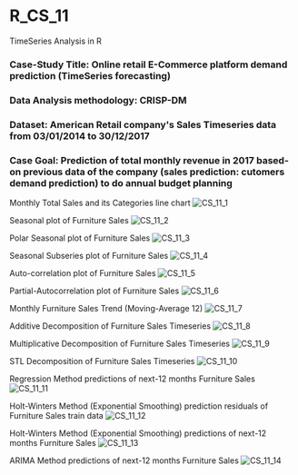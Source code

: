 # R_CS_11
TimeSeries Analysis in R

### Case-Study Title: Online retail E-Commerce platform demand prediction (TimeSeries forecasting)
### Data Analysis methodology: CRISP-DM
### Dataset: American Retail company's Sales Timeseries data from 03/01/2014 to 30/12/2017
### Case Goal: Prediction of total monthly revenue in 2017 based-on previous data of the company (sales prediction: cutomers demand prediction) to do annual budget planning

Monthly Total Sales and its Categories line chart
![CS_11_1](CS_11_1.png)

Seasonal plot of Furniture Sales
![CS_11_2](CS_11_2.png)

Polar Seasonal plot of Furniture Sales
![CS_11_3](CS_11_3.png)

Seasonal Subseries plot of Furniture Sales
![CS_11_4](CS_11_4.png)

Auto-correlation plot of Furniture Sales
![CS_11_5](CS_11_5.png)

Partial-Autocorrelation plot of Furniture Sales
![CS_11_6](CS_11_6.png)

Monthly Furniture Sales Trend (Moving-Average 12)
![CS_11_7](CS_11_7.png)

Additive Decomposition of Furniture Sales Timeseries
![CS_11_8](CS_11_8.png)

Multiplicative Decomposition of Furniture Sales Timeseries
![CS_11_9](CS_11_9.png)

STL Decomposition of Furniture Sales Timeseries
![CS_11_10](CS_11_10.png)

Regression Method predictions of next-12 months Furniture Sales
![CS_11_11](CS_11_11.png)

Holt-Winters Method (Exponential Smoothing) prediction residuals of Furniture Sales train data
![CS_11_12](CS_11_12.png)

Holt-Winters Method (Exponential Smoothing) predictions of next-12 months Furniture Sales
![CS_11_13](CS_11_13.png)

ARIMA Method predictions of next-12 months Furniture Sales
![CS_11_14](CS_11_14.png)
